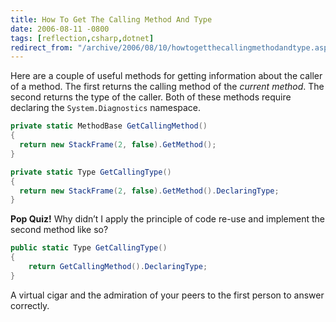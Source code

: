 ```yaml
---
title: How To Get The Calling Method And Type
date: 2006-08-11 -0800
tags: [reflection,csharp,dotnet]
redirect_from: "/archive/2006/08/10/howtogetthecallingmethodandtype.aspx/"
---
```


Here are a couple of useful methods for getting information about the
caller of a method. The first returns the calling method of the *current
method*. The second returns the type of the caller. Both of these
methods require declaring the `System.Diagnostics` namespace.

```csharp
private static MethodBase GetCallingMethod()
{
  return new StackFrame(2, false).GetMethod();
}

private static Type GetCallingType()
{
  return new StackFrame(2, false).GetMethod().DeclaringType;
}
```

**Pop Quiz!** Why didn’t I apply the principle of code re-use and
implement the second method like so?

```csharp
public static Type GetCallingType()
{
    return GetCallingMethod().DeclaringType;
}
```

A virtual cigar and the admiration of your peers to the first person to
answer correctly.

